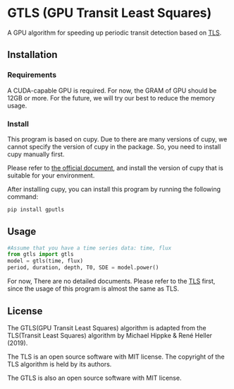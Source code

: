 # GTLS (GPU Transit Least Squares)
A GPU algorithm for speeding up periodic transit detection based on [TLS](https://github.com/hippke/tls).

## Installation
### Requirements
A CUDA-capable GPU is required. For now, the GRAM of GPU should be 12GB or more. For the future, we will try our best to reduce the memory usage.

### Install
This program is based on cupy. Due to there are many versions of cupy, we cannot specify the version of cupy in the package.
So, you need to install cupy manually first.
 
Please refer to [the official document](https://docs.cupy.dev/en/stable/install.html#installing-cupy), and install the version of cupy that is suitable for your environment.

After installing cupy, you can install this program by running the following command:
```bash
pip install gputls
```

## Usage
```python
#Assume that you have a time series data: time, flux
from gtls import gtls
model = gtls(time, flux)
period, duration, depth, T0, SDE = model.power()
```

For now, There are no detailed documents. Please refer to the [TLS](https://github.com/hippke/tls) first, since the usage of this program is almost the same as TLS.

## License
The GTLS(GPU Transit Least Squares) algorithm is adapted from the TLS(Transit Least Squares) algorithm by Michael Hippke & René Heller (2019).

The TLS is an open source software with MIT license. The copyright of the TLS algorithm is held by its authors.

The GTLS is also an open source software with MIT license.